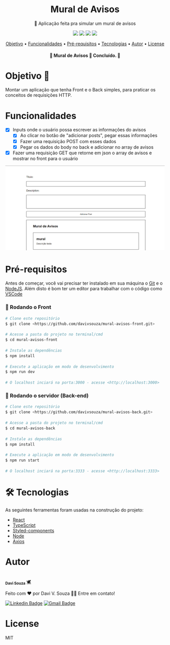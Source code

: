 
<h1 align="center">Mural de Avisos</h1>
<p align="center">🚀 Aplicação feita pra simular um mural de avisos </p>

<div align="center">
  <img  src="https://img.shields.io/github/issues/davivsouza/mural-avisos-front"/>
  <img  src="https://img.shields.io/github/forks/davivsouza/mural-avisos-front"/>
  <img  src="https://img.shields.io/github/stars/davivsouza/mural-avisos-front"/>
  <img  src="https://img.shields.io/github/license/davivsouza/mural-avisos-front"/>
</div>

<p align="center">
 <a href="#objetivo">Objetivo</a> •
 <a href="#funcionalidades">Funcionalidades</a> • 
 <a href="#pre-req">Pré-requisitos</a> • 
 <a href="#tecnologias">Tecnologias</a> • 
 <a href="#autor">Autor</a> • 
 <a href="#license">License</a>
</p>
<h4 align="center"> 
	🚧  Mural de Avisos 📝 Concluído.  🚧
</h4>


<h1 id="objetivo">Objetivo 🎯</h1>
Montar um aplicação que tenha Front e o Back simples, para praticar os conceitos de requisições HTTP.

<h1 id="funcionalidades">Funcionalidades</h1>

- [x] Inputs onde o usuário possa escrever as informações do avisos
    - [x] Ao clicar no botão de "adicionar posts", pegar essas informações
    - [x] Fazer uma requisição POST com esses dados
    - [x] Pegar os dados do body no back e adicionar no array de avisos
- [x] Fazer uma requisição GET que retorne em json o array de avisos e 
      mostrar no front para o usuário

<div align="center">
  <img  width="auto" height="auto" src="./github/mural-avisos.gif"/>
</div>


<h1 id="pre-req">Pré-requisitos</h1>

Antes de começar, você vai precisar ter instalado em sua máquina o
[Git](https://git-scm.com) e o [NodeJS](https://nodejs.org/en/). Além disto é bom ter um editor para trabalhar com o código como [VSCode](https://code.visualstudio.com/)



### 🎲 Rodando o Front

```bash
# Clone este repositório
$ git clone <https://github.com/davivsouza/mural-avisos-front.git>

# Acesse a pasta do projeto no terminal/cmd
$ cd mural-avisos-front

# Instale as dependências
$ npm install

# Execute a aplicação em modo de desenvolvimento
$ npm run dev

# O localhost inciará na porta:3000 - acesse <http://localhost:3000>
```

### 🎲 Rodando o servidor (Back-end)
```bash
# Clone este repositório
$ git clone <https://github.com/davivsouza/mural-avisos-back.git>

# Acesse a pasta do projeto no terminal/cmd
$ cd mural-avisos-back

# Instale as dependências
$ npm install

# Execute a aplicação em modo de desenvolvimento
$ npm run start

# O localhost inciará na porta:3333 - acesse <http://localhost:3333>
```

<h1 id="tecnologias">🛠 Tecnologias</h1>

As seguintes ferramentas foram usadas na construção do projeto:


- [React](https://pt-br.reactjs.org/)
- [TypeScript](https://www.typescriptlang.org/)
- [Styled-components](https://styled-components.com/docs)
- [Node](https://nodejs.org/en/)
- [Axios](https://github.com/axios/axios)

<h1 id="autor">Autor</h1>

<a href="https://github.com/davivsouza/">
 <img style="border-radius: 50%;" src="https://media-exp1.licdn.com/dms/image/C4E03AQGLZpA0YGZtCg/profile-displayphoto-shrink_200_200/0/1649967368945?e=1655942400&v=beta&t=aleGZbV_ZmechChGAZW0g4iiaZsuuP0Dkd03mtoggfo" width="100px;" alt=""/>
 <br />
 <sub><b>Davi Souza</b></sub></a> <a href="https://github.com/davivsouza/" title="Davi V. Souza">🕊</a>


Feito com ❤️ por Davi V. Souza 👋🏽 Entre em contato!

[![Linkedin Badge](https://img.shields.io/badge/-Davi-blue?style=flat-square&logo=Linkedin&logoColor=white&link=https://www.linkedin.com/in/davi-vasconcelos-souza-236170234/)](https://www.linkedin.com/in/davi-vasconcelos-souza-236170234/) 
[![Gmail Badge](https://img.shields.io/badge/-davivasconcelossouza21@gmail.com-c14438?style=flat-square&logo=Gmail&logoColor=white&link=mailto:davivasconcelossouza21@gmail.com)](mailto:davivasconcelossouza21@gmail.com)


<h1 id="license">License</h1>
<p>MIT</p>
